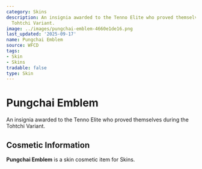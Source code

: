 ```yaml
---
category: Skins
description: An insignia awarded to the Tenno Elite who proved themselves during the
  Tohtchi Variant.
image: ../images/pungchai-emblem-4660e1de16.png
last_updated: '2025-09-17'
name: Pungchai Emblem
source: WFCD
tags:
- Skin
- Skins
tradable: false
type: Skin
---
```


# Pungchai Emblem

An insignia awarded to the Tenno Elite who proved themselves during the Tohtchi Variant.

## Cosmetic Information

**Pungchai Emblem** is a skin cosmetic item for Skins.

